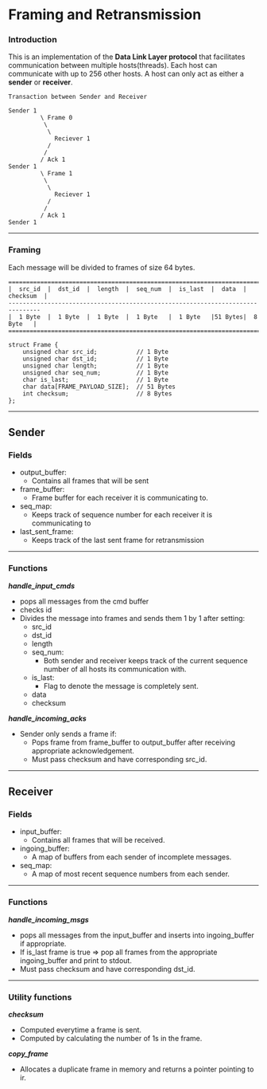 # Framing and Retransmission

### Introduction
This is an implementation of the __Data Link Layer protocol__ that facilitates communication between 
multiple hosts(threads). Each host can communicate with up to 256 other hosts. A host can only act as 
either a __sender__ or __receiver__.

```
Transaction between Sender and Receiver

Sender 1 
         \ Frame 0
          \
           \
             Reciever 1
           /
          /
         / Ack 1
Sender 1  
         \ Frame 1
          \
           \
             Reciever 1
           /
          /
         / Ack 1
Sender 1             
```
***
### Framing
Each message will be divided to frames of size 64 bytes. 
```
===============================================================================
|  src_id  |  dst_id  |  length  |  seq_num  |  is_last  |  data  | checksum  |
-------------------------------------------------------------------------------
|  1 Byte  |  1 Byte  |  1 Byte  |  1 Byte   |  1 Byte   |51 Bytes|  8 Byte   | 
===============================================================================

struct Frame {
    unsigned char src_id;           // 1 Byte
    unsigned char dst_id;           // 1 Byte
    unsigned char length;           // 1 Byte
    unsigned char seq_num;          // 1 Byte
    char is_last;                   // 1 Byte
    char data[FRAME_PAYLOAD_SIZE];  // 51 Bytes
    int checksum;                   // 8 Bytes
};

```
___
## Sender

### Fields
- output_buffer:
  - Contains all frames that will be sent
- frame_buffer:
  - Frame buffer for each receiver it is communicating to.
- seq_map:
  - Keeps track of sequence number for each receiver it is communicating to
- last_sent_frame:
  - Keeps track of the last sent frame for retransmission
___
### Functions
___handle_input_cmds___
- pops all messages from the cmd buffer
- checks id
- Divides the message into frames and sends them 1 by 1 after setting:
  - src_id
  - dst_id
  - length
  - seq_num: 
    - Both sender and receiver keeps track of the current sequence number of all hosts its communication with.
  - is_last:
    - Flag to denote the message is completely sent.
  - data
  - checksum

___handle_incoming_acks___
- Sender only sends a frame if:
  - Pops frame from frame_buffer to output_buffer after receiving appropriate acknowledgement.
  - Must pass checksum and have corresponding src_id.
___
## Receiver
### Fields
- input_buffer:
  - Contains all frames that will be received.
- ingoing_buffer:
  - A map of buffers from each sender of incomplete messages.
- seq_map:
  - A map of most recent sequence numbers from each sender.
___
### Functions
___handle_incoming_msgs___
- pops all messages from the input_buffer and inserts into ingoing_buffer if appropriate.
- If is_last frame is true => pop all frames from the appropriate ingoing_buffer and print to stdout.
- Must pass checksum and have corresponding dst_id.
___
### Utility functions
___checksum___
- Computed everytime a frame is sent.
- Computed by calculating the number of 1s in the frame.

___copy_frame___
- Allocates a duplicate frame in memory and returns a pointer pointing to ir.

